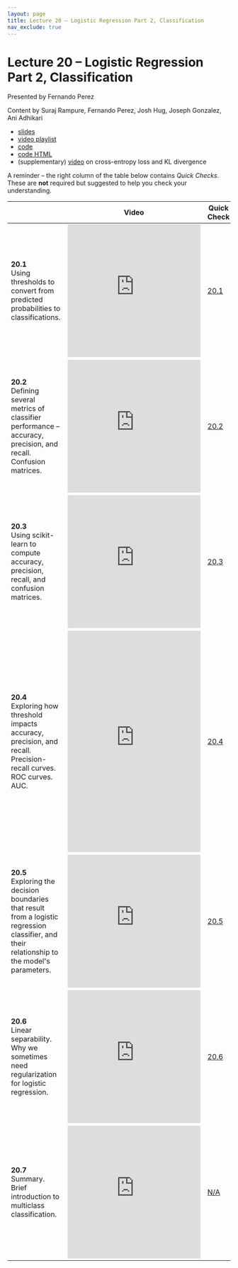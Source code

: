 ```yaml
---
layout: page
title: Lecture 20 – Logistic Regression Part 2, Classification
nav_exclude: true
---
```


# Lecture 20 – Logistic Regression Part 2, Classification

Presented by Fernando Perez

Content by Suraj Rampure, Fernando Perez, Josh Hug, Joseph Gonzalez, Ani Adhikari

- [slides](https://docs.google.com/presentation/d/1DjTv0J5fH4H8QRHV-VsEB67Bb4Uc4RduimVXizySVf4/edit?usp=sharing)
- [video playlist](https://www.youtube.com/playlist?list=PLQCcNQgUcDfoGE4UR-p96SPlUMsfDHp-h)
- [code](https://data100.datahub.berkeley.edu/hub/user-redirect/git-sync?repo=https://github.com/DS-100/sp21&subPath=lec/lec20/&branch=main)
- [code HTML](../../resources/assets/lectures/lec19/lec19.html)
- (supplementary) [video](https://www.youtube.com/watch?v=ErfnhcEV1O8) on cross-entropy loss and KL divergence

A reminder – the right column of the table below contains _Quick Checks_. These are **not** required but suggested to help you check your understanding.

<table>
<colgroup>
<col style="width: 25%" />
<col style="width: 25%" />
<col style="width: 25%" />
</colgroup>
<thead>
<tr class="header">
<th></th>
<th>Video</th>
<th>Quick Check</th>
</tr>
</thead>
<tbody>
<tr>
<td><strong>20.1</strong> <br>Using thresholds to convert from predicted probabilities to classifications.</td>
<td><iframe width="300" height="300" height src="https://youtube.com/embed/BbyI2iMreeQ" frameborder="0" allow="accelerometer; autoplay; encrypted-media; gyroscope; picture-in-picture" allowfullscreen></iframe></td>
<td><a href="https://docs.google.com/forms/d/e/1FAIpQLSdu3cTROsq2oxje0uIakIW5s-NqyI6QawqWGE7LVJstyTcC1w/viewform" target="\_blank">20.1</a></td>
</tr>
<tr>
<td><strong>20.2</strong> <br>Defining several metrics of classifier performance – accuracy, precision, and recall. Confusion matrices.</td>
<td><iframe width="300" height="300" height src="https://youtube.com/embed/4hhYw1iEb7k" frameborder="0" allow="accelerometer; autoplay; encrypted-media; gyroscope; picture-in-picture" allowfullscreen></iframe></td>
<td><a href="https://docs.google.com/forms/d/e/1FAIpQLSeomF6WCG6U_zn4Oc5Sna8ABWnE28UKW4gLcOqwVdcjMU1HEw/viewform" target="\_blank">20.2</a></td>
</tr>
<tr>
<td><strong>20.3</strong> <br>Using scikit-learn to compute accuracy, precision, recall, and confusion matrices.</td>
<td><iframe width="300" height="300" height src="https://youtube.com/embed/REQARx0aBCI" frameborder="0" allow="accelerometer; autoplay; encrypted-media; gyroscope; picture-in-picture" allowfullscreen></iframe></td>
<td><a href="https://docs.google.com/forms/d/e/1FAIpQLScNS4MHzVboapxvE-rddX0aPrfJ6UNifYSZoQ-EGV55JoWL4w/viewform" target="\_blank">20.3</a></td>
</tr>
<tr>
<td><strong>20.4</strong> <br>Exploring how threshold impacts accuracy, precision, and recall. Precision-recall curves. ROC curves. AUC.</td>
<td><iframe width="300" height="500" height src="https://youtube.com/embed/ILI4VmAcf9I" frameborder="0" allow="accelerometer; autoplay; encrypted-media; gyroscope; picture-in-picture" allowfullscreen></iframe></td>
<td><a href="https://docs.google.com/forms/d/e/1FAIpQLScRHYdQlAJZwWX9aFi5KTLAXvH8Pp4yXeNqMDfJ3yxM9Dh1Ow/viewform" target="\_blank">20.4</a></td>
</tr>
<tr>
<td><strong>20.5</strong> <br>Exploring the decision boundaries that result from a logistic regression classifier, and their relationship to the model's parameters.</td>
<td><iframe width="300" height="300" height src="https://youtube.com/embed/TVK7aPI_jZg" frameborder="0" allow="accelerometer; autoplay; encrypted-media; gyroscope; picture-in-picture" allowfullscreen></iframe></td>
<td><a href="https://docs.google.com/forms/d/e/1FAIpQLSeFmXUJrHTRbwGKKrDE1EAilA2BHPjbX_u-oM5bwSTEa6Ux9g/viewform" target="\_blank">20.5</a></td>
</tr>
<tr>
<td><strong>20.6</strong> <br>Linear separability. Why we sometimes need regularization for logistic regression.</td>
<td><iframe width="300" height="300" height src="https://youtube.com/embed/DprPIxFVIcc" frameborder="0" allow="accelerometer; autoplay; encrypted-media; gyroscope; picture-in-picture" allowfullscreen></iframe></td>
<td><a href="https://docs.google.com/forms/d/e/1FAIpQLSevvpw9f56bi06hXrFh_YNbJi-5koBcy5F3mcJUEI4FIle-RQ/viewform" target="\_blank">20.6</a></td>
</tr>
<tr>
<td><strong>20.7</strong> <br>Summary. Brief introduction to multiclass classification.</td>
<td><iframe width="300" height="300" height src="https://youtube.com/embed/Sp2eAPFb2DM" frameborder="0" allow="accelerometer; autoplay; encrypted-media; gyroscope; picture-in-picture" allowfullscreen></iframe></td>
<td><a href="TODO" target="\_blank">N/A</a></td>
</tr>

